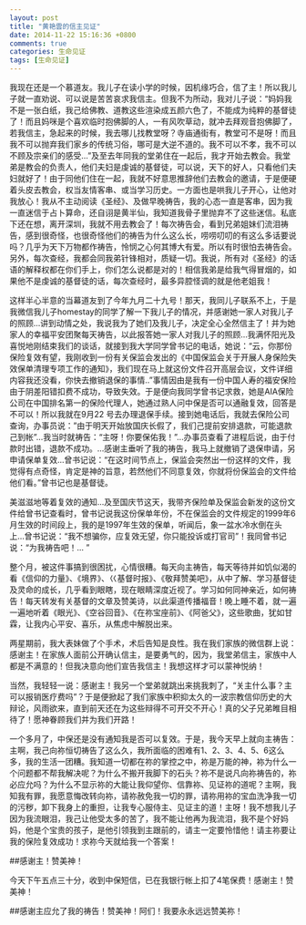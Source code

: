 ```yaml
---
layout: post
title: "黄艳雲的信主见证"
date: 2014-11-22 15:16:36 +0800
comments: true
categories: 生命见证
tags: [生命见证]
---
```


我现在还是一个慕道友。我儿子在读小学的时候，因机缘巧合，信了主！所以我儿子就一直劝说、可以说是苦苦哀求我信主。但我不为所动，我对儿子说：“妈妈我不是一张白纸，我己给佛教、道教这些渲染成五颜六色了，不能成为纯粹的基督徒了！而且妈咪是个喜欢临时抱佛脚的人，一有风吹草动，就冲去拜观音抱佛脚了，若我信主，急起来的时候，我去哪儿找教堂呀？<!-- more -->寺庙通街有，教堂可不是呀！而且我不可以抛弃我们家乡的传统习俗，哪可是大逆不道的。我不可以不孝，我不可以不顾及宗亲们的感受...”及至去年同我的堂弟住在一起后，我才开始去教会。我堂弟是教会的负责人，他们夫妇是虔诚的基督徒，可以说，天下的好人，只看他们夫妇就好了！由于同他们住在一起，我就不好意思推辞他们去教会的邀请，于是便硬着头皮去教会，权当友情客串、或当学习历史。一方面也是哄我儿子开心，让他对我放心！我从不主动阅读《圣经》、及做早晚祷告，我的心态一直是客串，因为我一直迷信于占卜算命，还自诩是黄半仙，我知道我骨子里抛弃不了这些迷信。私底下还在想，离开深圳，我就不用去教会了！每次祷告会，看到兄弟姐妹们流泪祷告，感到很奇怪，也很奇怪他们的祷告为什么这么长，唠唠叨叨的有这么多话要说吗？几乎为天下万物都作祷告，怜悯之心何其博大有爱。所以有时很怕去祷告会。另外，每次查经，我都会同我弟针锋相对，质疑一切。我说，所有对《圣经》的话语的解释权都在你们手上，你们怎么说都是对的！相信我弟是给我气得冒烟的，如果他不是虔诚的基督徒的话，每次查经时，最多异腔怪调的就是他老姐我！

这样半心半意的当幕道友到了今年九月二十九号！那天，我同儿子联系不上，于是我微信我儿子homestay的同学了解一下我儿子的情况，并感谢她一家人对我儿子的照顾...讲到动情之处，我说我为了她们及我儿子，决定全心全然信主了！并为她家人的幸福平安团聚每天祷告，以此报答她一家人对我儿子的照顾...我满怀阳光及喜悦地刚结束我们的谈话，就接到我大学同学曾书记的电话，她说：“云，你那份保险复效有望，我刚收到一份有关保监会发出的《中国保监会关于开展人身保险失效保单清理专项工作的通知》，我们现在马上就这份文件召开高层会议，文件详细内容我还没看，你快去撤销退保的事情..”事情因由是我有一份中国人寿的福安保险由于阴差阳错扣费不成功，导致失效。于是便向我同学曾书记求救，她是AIA保险公司在中国排名第一的保险代理人，她通过熟人问中保是否可以通融复效，回答是不可以！所以我就在9月22 号去办理退保手续。接到她电话后，我就去保险公司查询，办事员说：”由于明天开始放国庆长假了，我们己提前安排退款，可能退款己到帐”...我当时就祷告：“主呀！你要保佑我！”...办事员查看了进程后说，由于付款时出错，退款不成功。...感谢主垂听了我的祷告，我马上就撤销了退保申请，另申请保单复效...曾书记说：“在这时间节点上，保监会突然出一份这样的文件，我觉得有点奇怪，肯定是神的旨意，若然他们不同意复效，你就将份保监会的文件给他们看。”曾书记也是基督徒。

美滋滋地等着复效的通知...及至国庆节这天，我带齐保险单及保监会新发的这份文件给曾书记查看时，曾书记说我这份保单年份，不在保监会的文件规定的1999年6月生效的时间段上，我的是1997年生效的保单，听闻后，象一盆水冷水倒在头上...曾书记说：“我不想骗你，应复效无望，你只能投诉或打官司”！我同曾书记说：“为我祷告吧！... ”

整个月，被这件事搞到很困扰，心情很糟。每天向主祷告，每天等待并如饥似渴的看《信仰的力量》、《境界》、巜基督时报》、《敬拜赞美吧》，从中了解、学习基督徒及灵命的成长，几乎看到眼瞎，现在眼睛深度近视了。学习如何同神亲近，如何祷告！每天转发有关基督的文章及赞美诗，以此渠道传播福音！晚上睡不着，就一遍一遍地听着《眼光》、《空谷回音》、《在祢宝座前》、《阿爸父》，这些歌曲，犹如甘霖，让我内心平安、喜乐，从焦虑中解脱出来。

两星期前，我大表妹做了个手术，术后告知是良性。我在我们家族的微信群上说：感谢主！在家族人面前公开确认信主，是要勇气的，因为，我堂弟信主，家族中人都是不满意的！但我决意向他们宣告我信主！我想这样才可以蒙神悦纳！

当然，我轻轻一说：感谢主！我另一个堂弟就跳出来挑我刺了，“关主什么事？主可以报销医疗费吗”？于是便掀起了我们家族中积抑太久的一波宗教信仰历史的大辩论，风雨欲来，直到前天还在为这些辩得不可开交不开心！真的父子兄弟睢目相待了！愿神眷顾我们并为我们开路！

一个多月了，中保还是没有通知我是否可以复效。于是，我今天早上就向主祷告：主啊，我己向祢恒切祷告了这么久，我所面临的困难有1、2、3、4、5、6这么多，我的生活一团糟。我知道一切都在祢的掌控之中，祢是万能的神，袮为什么一个问题都不帮我解决呢？为什么不搬开我脚下的石头？祢不是说凡向祢祷告的，祢必应允吗？为什么不显示祢的大能让我仰望你、信靠袮、见证祢的道呢？主啊，我知我有罪，我愿意悔改转向袮，请祢赦免我一切的罪，请祢用袮的宝血洗净我一切的污秽，卸下我身上的重担，让我专心服侍主、见证主的道！主呀！我不想我儿子因为我流眼泪，我己让他受太多的苦了，我不能让他再为我流泪，我不是个好妈妈，他是个宝贵的孩子，是他引领我到主跟前的，请主一定要怜惜他！请主祢要让我的保险复效成功！求祢今天就给我一个答案！

##感谢主！赞美神！
 
今天下午五点三十分，收到中保短信，已在我银行帐上扣了4笔保费！感谢主！赞美神！

##感谢主应允了我的祷告！赞美神！阿们！我要永永远远赞美祢！